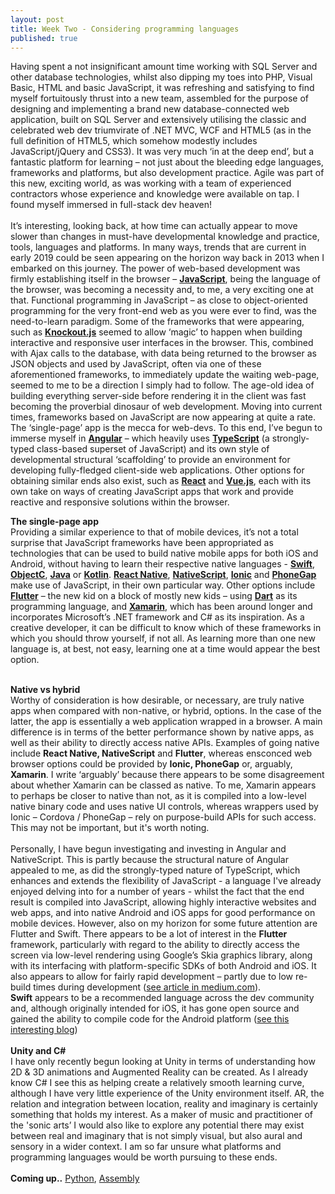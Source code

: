 ```yaml
---
layout: post
title: Week Two - Considering programming languages
published: true
---
```


Having spent a not insignificant  amount time working with SQL Server and other database technologies, whilst also dipping my toes into PHP, Visual Basic, HTML and basic JavaScript, it was refreshing and satisfying to find myself fortuitously thrust into a new team, assembled for the purpose of designing and implementing a brand new database-connected web application, built on SQL Server and extensively utilising the classic and celebrated web dev triumvirate of .NET MVC, WCF and HTML5 (as in the full definition of HTML5, which somehow modestly includes JavaScript/jQuery and CSS3). It was very much ‘in at the deep end’, but a fantastic platform for learning – not just about the bleeding edge languages, frameworks and platforms, but also development practice. Agile was part of this new, exciting world, as was working with a team of experienced contractors whose experience and knowledge were available on tap. I found myself immersed in full-stack dev heaven!<br><br> 
It’s interesting, looking back, at how time can actually appear to move slower than changes in must-have developmental knowledge and practice, tools, languages and platforms. In many ways, trends that are current in early 2019 could be seen appearing on the horizon way back in 2013 when I embarked on this journey. The power of web-based development was firmly establishing itself in the browser – [**JavaScript**](https://javascript.info/), being the language of the browser, was becoming a necessity and, to me, a very exciting one at that. Functional programming in JavaScript – as close to object-oriented programming for the very front-end web as you were ever to find, was the need-to-learn paradigm. Some of the frameworks that were appearing, such as [**Knockout.js**](https://knockoutjs.com/) seemed to allow ‘magic’ to happen when building interactive and responsive user interfaces in the browser. This, combined with Ajax calls to the database, with data being returned to the browser as JSON objects and used by JavaScript, often via one of these aforementioned frameworks, to immediately update the waiting web-page, seemed to me to be a direction I simply had to follow. The age-old idea of building everything server-side before rendering it in the client was fast becoming the proverbial dinosaur of web development.
Moving into current times, frameworks based on JavaScript are now appearing at quite a rate.  The ‘single-page’ app is the mecca for web-devs. To this end, I’ve begun to immerse myself in [**Angular**](https://angular.io/) – which heavily uses [**TypeScript**](https://www.typescriptlang.org/) (a strongly-typed class-based superset of JavaScript) and its own style of developmental structural ‘scaffolding’ to provide an environment for developing fully-fledged client-side web applications. Other options for obtaining similar ends also exist, such as [**React**](https://reactjs.org/) and [**Vue.js**](https://vuejs.org/), each with its own take on ways of creating JavaScript apps that work and provide reactive and responsive solutions within the browser.

**The single-page app**<br>
Providing a similar experience to that of mobile devices, it’s not a total surprise that JavaScript frameworks have been appropriated as technologies that can be used to build native mobile apps for both iOS and Android, without having to learn their respective native languages - [**Swift**](https://swift.org/), [**ObjectC**](http://developer.apple.com/library/ios/documentation/Cocoa/Conceptual/ProgrammingWithObjectiveC/Introduction/Introduction.html), [**Java**](https://www.java.com/en/)  or [**Kotlin**](https://kotlinlang.org/). [**React Native**](http://www.reactnative.com/), [**NativeScript**](https://www.nativescript.org/), [**Ionic**](https://ionicframework.com/) and [**PhoneGap**](https://phonegap.com/) make use of JavaScript, in their own particular way. Other options include [**Flutter**](https://flutter.io/?gclid=Cj0KCQiA-onjBRDSARIsAEZXcKa_RmzwoRaIL4tCBVMGfMAyOAmt35eWUqE67Lrq4SBpCUvr2A0eq9YaAuLGEALw_wcB) – the new kid on a block of mostly new kids – using [**Dart**](https://www.dartlang.org/) as its programming language, and [**Xamarin**](https://visualstudio.microsoft.com/xamarin/), which has been around longer and incorporates Microsoft’s .NET framework and C# as its inspiration. As a creative developer, it can be difficult to know which of these frameworks in which you should throw yourself, if not all. As learning more than one new language is, at best, not easy, learning one at a time would appear the best option.<br><br>

**Native vs hybrid**<br>
Worthy of consideration is how desirable, or necessary, are truly native apps when compared with non-native, or hybrid, options. In the case of the latter, the app is essentially a web application wrapped in a browser. A  main difference is in terms of the better performance shown by native apps, as well as their ability to directly access native APIs. Examples of going native include **React Native, NativeScript** and **Flutter**, whereas  ensconced web browser options could be provided by **Ionic, PhoneGap** or, arguably, **Xamarin**. I write ‘arguably’ because there appears to be some disagreement about whether Xamarin can be classed as native. To me, Xamarin appears to perhaps be closer to native than not, as it is compiled into a low-level native binary code and uses native UI controls, whereas wrappers used by Ionic – Cordova / PhoneGap – rely on purpose-build APIs for such access.  This may not be important, but it's worth noting.<br><br>
Personally, I have begun investigating and investing in Angular and NativeScript. This is partly because the structural nature of Angular appealed to me, as did the strongly-typed nature of TypeScript, which enhances and extends the flexibility of JavaScript - a language I've already enjoyed delving into for a number of years - whilst the fact that the end result is compiled into JavaScript, allowing highly interactive websites and web apps, and into native Android and iOS apps for good performance on mobile devices.
However, also on my horizon for some future attention are Flutter and Swift. There appears to be a lot of interest in the **Flutter** framework, particularly with regard to the ability to directly access the screen via low-level rendering using Google’s Skia graphics library, along with its interfacing with platform-specific SDKs of both Android and iOS. It also appears to allow for fairly rapid development – partly due to low re-build times during development ([see article in medium.com](https://medium.com/@dev.n/why-flutter-an-android-developers-take-dd2b6033029c)).<br>
**Swift** appears to be a recommended language across the dev community and, although originally intended for iOS, it has gone open source and gained the ability to compile code for the Android platform ([see this interesting blog](https://blog.readdle.com/why-we-use-swift-for-android-db449feeacaf)) <br><br>
**Unity and C#**<br>
I have only recently begun looking at Unity in terms of understanding how 2D & 3D animations and Augmented Reality can be created. As I already know C# I see this as helping create a relatively smooth learning curve, although I have very little experience of the Unity environment itself. AR, the relation and integration between location, reality and imaginary is certainly something that holds my interest. As a maker of music and practitioner of the 'sonic arts’ I would also like to explore any potential there may exist between real and imaginary that is not simply visual, but also aural and sensory in a wider context. I am so far unsure what platforms and programming languages would be worth pursuing to these ends.<br><br>
**Coming up..**
[Python](https://www.python.org/),
[Assembly](http://skilldrick.github.io/easy6502/)






